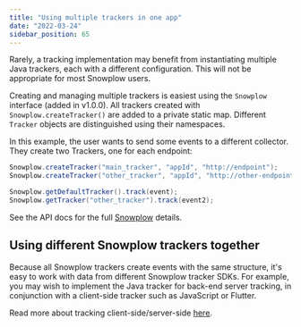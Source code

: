 ```yaml
---
title: "Using multiple trackers in one app"
date: "2022-03-24"
sidebar_position: 65
---
```


Rarely, a tracking implementation may benefit from instantiating multiple Java trackers, each with a different configuration. This will not be appropriate for most Snowplow users.

Creating and managing multiple trackers is easiest using the `Snowplow` interface (added in v1.0.0). All trackers created with `Snowplow.createTracker()` are added to a private static map. Different `Tracker` objects are distinguished using their namespaces.

In this example, the user wants to send some events to a different collector. They create two Trackers, one for each endpoint:

```java
Snowplow.createTracker("main_tracker", "appId", "http://endpoint");
Snowplow.createTracker("other_tracker", "appId", "http://other-endpoint");

Snowplow.getDefaultTracker().track(event);
Snowplow.getTracker("other_tracker").track(event2);
```

See the API docs for the full [Snowplow](https://snowplow.github.io/snowplow-java-tracker/index.html?com/snowplowanalytics/snowplow/tracker/Snowplow.html) details.

## Using different Snowplow trackers together

Because all Snowplow trackers create events with the same structure, it's easy to work with data from different Snowplow tracker SDKs. For example, you may wish to implement the Java tracker for back-end server tracking, in conjunction with a client-side tracker such as JavaScript or Flutter.

Read more about tracking client-side/server-side [here](docs/collecting-data/collecting-from-own-applications/java-tracker/tracking-specific-client-side-properties/index.md).
